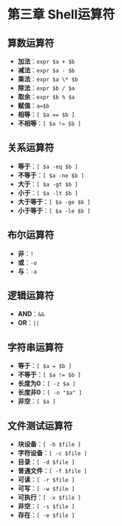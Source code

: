 # 第三章 Shell运算符

## 算数运算符
- **加法**：`expr $a + $b`
- **减法**：`expr $a - $b`
- **乘法**：`expr $a \* $b`
- **除法**：`expr $b / $a`
- **取余**：`expr $b % $a`
- **赋值**：`a=$b`
- **相等**：`[ $a == $b ]`
- **不相等**：`[ $a != $b ]`

## 关系运算符
- **等于**：`[ $a -eq $b ]`
- **不等于**：`[ $a -ne $b ]`
- **大于**：`[ $a -gt $b ]`
- **小于**：`[ $a -lt $b ]`
- **大于等于**：`[ $a -ge $b ]`
- **小于等于**：`[ $a -le $b ]`

## 布尔运算符
- **非**：`!`
- **或**：`-o`
- **与**：`-a`

## 逻辑运算符
- **AND**：`&&`
- **OR**：`||`

## 字符串运算符
- **等于**：`[ $a = $b ]`
- **不等于**：`[ $a != $b ]`
- **长度为0**：`[ -z $a ]`
- **长度非0**：`[ -n "$a" ]`
- **非空**：`[ $a ]`

## 文件测试运算符
- **块设备**：`[ -b $file ]`
- **字符设备**：`[ -c $file ]`
- **目录**：`[ -d $file ]`
- **普通文件**：`[ -f $file ]`
- **可读**：`[ -r $file ]`
- **可写**：`[ -w $file ]`
- **可执行**：`[ -x $file ]`
- **非空**：`[ -s $file ]`
- **存在**：`[ -e $file ]`
